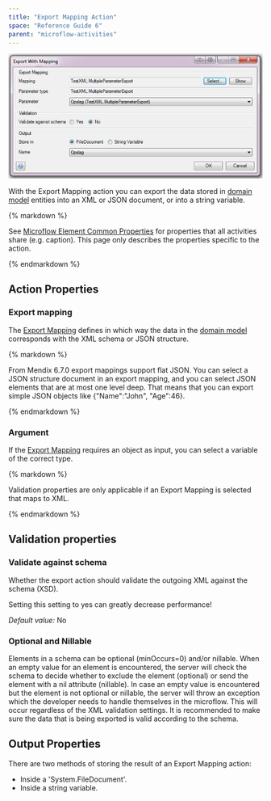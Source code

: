 ```yaml
---
title: "Export Mapping Action"
space: "Reference Guide 6"
parent: "microflow-activities"
---
```



![](attachments/19202807/19399019.png)

With the Export Mapping action you can export the data stored in [domain model](/refguide6/domain-model) entities into an XML or JSON document, or into a string variable.

<div class="alert alert-info">{% markdown %}

See [Microflow Element Common Properties](/refguide6/microflow-element-common-properties) for properties that all activities share (e.g. caption). This page only describes the properties specific to the action.

{% endmarkdown %}</div>

## Action Properties

### Export mapping

The [Export Mapping](/refguide6/export-mappings) defines in which way the data in the [domain model](/refguide6/domain-model) corresponds with the XML schema or JSON structure.

<div class="alert alert-info">{% markdown %}

From Mendix 6.7.0 export mappings support flat JSON. You can select a JSON structure document in an export mapping, and you can select JSON elements that are at most one level deep. That means that you can export simple JSON objects like {"Name":"John", "Age":46}. 

{% endmarkdown %}</div>

### Argument

If the [Export Mapping](/refguide6/export-mappings) requires an object as input, you can select a variable of the correct type.

<div class="alert alert-info">{% markdown %}

Validation properties are only applicable if an Export Mapping is selected that maps to XML.

{% endmarkdown %}</div>

## Validation properties

### Validate against schema

Whether the export action should validate the outgoing XML against the schema (XSD).

Setting this setting to yes can greatly decrease performance!

_Default value:_ No

### Optional and Nillable

Elements in a schema can be optional (minOccurs=0) and/or nillable. When an empty value for an element is encountered, the server will check the schema to decide whether to exclude the element (optional) or send the element with a nil attribute (nillable). In case an empty value is encountered but the element is not optional or nillable, the server will throw an exception which the developer needs to handle themselves in the microflow. This will occur regardless of the XML validation settings. It is recommended to make sure the data that is being exported is valid according to the schema.

## Output Properties

There are two methods of storing the result of an Export Mapping action:

*   Inside a 'System.FileDocument'.
*   Inside a string variable.
